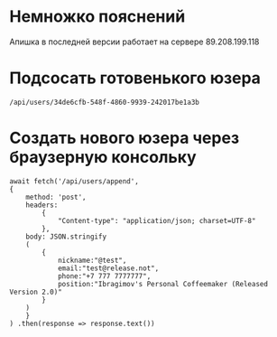 # Немножко пояснений

Апишка в последней версии работает на сервере 89.208.199.118


# Подсосать готовенького юзера

```
/api/users/34de6cfb-548f-4860-9939-242017be1a3b
```


# Создать нового юзера через браузерную консольку

```
await fetch('/api/users/append',
{
	method: 'post',
	headers:
      	{
        	"Content-type": "application/json; charset=UTF-8"
      	},
	body: JSON.stringify
	(
		{
			nickname:"@test",
			email:"test@release.not",
			phone:"+7 777 7777777",
			position:"Ibragimov's Personal Coffeemaker (Released Version 2.0)"
		}
	)
	}
) .then(response => response.text())
```
